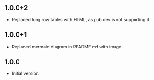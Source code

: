 ## 1.0.0+2

- Replaced long row tables with HTML, as pub.dev is not supporting it

## 1.0.0+1

- Replaced mermaid diagram in README.md with image

## 1.0.0

- Initial version.